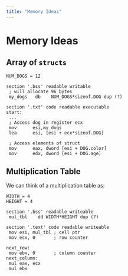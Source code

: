 ```yaml
---
title: "Memory Ideas"
---
```


# Memory Ideas

## Array of `structs`

```
NUM_DOGS = 12

section '.bss' readable writable
 ; will allocate 96 bytes
 my_dogs   db    NUM_DOGS*sizeof.DOG dup (?)
 
section '.txt' code readable executable
start:
 ...
 ; Access dog in register ecx
 mov      esi,my_dogs
 lea      esi, [esi + ecx*sizeof.DOG]
 
 ; Access elements of struct
 mov      eax, dword [esi + DOG.color]
 mov      edx, dword [esi + DOG.age]

```

## Multiplication Table

We can think of a multiplication table as:

```
WIDTH = 4
HEIGHT = 4

section '.bss' readable writeable
 mul_tbl    dd WIDTH*HEIGHT dup (?)
 
section '.text' code readable writeable
 mov esi, mul_tbl ; cell ptr
 mov esx, 0       ; row counter
 
next_row:
 mov ebx, 0       ; column counter
next_column:
 mul eax, ecx
 mul ebx
 
```
